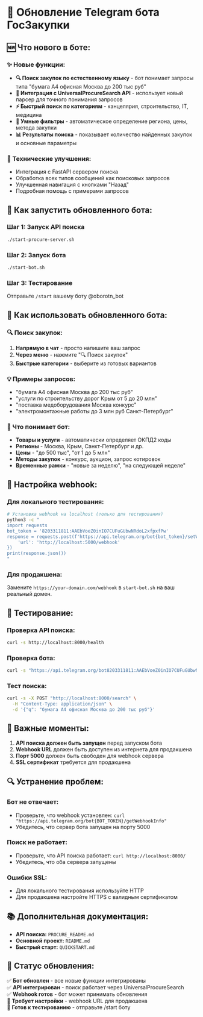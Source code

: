 # 🤖 Обновление Telegram бота ГосЗакупки

## 🆕 Что нового в боте:

### ✨ Новые функции:
- **🔍 Поиск закупок по естественному языку** - бот понимает запросы типа "бумага А4 офисная Москва до 200 тыс руб"
- **📱 Интеграция с UniversalProcureSearch API** - использует новый парсер для точного понимания запросов
- **⚡ Быстрый поиск по категориям** - канцелярия, строительство, IT, медицина
- **🎯 Умные фильтры** - автоматическое определение региона, цены, метода закупки
- **📊 Результаты поиска** - показывает количество найденных закупок и основные параметры

### 🔧 Технические улучшения:
- Интеграция с FastAPI сервером поиска
- Обработка всех типов сообщений как поисковых запросов
- Улучшенная навигация с кнопками "Назад"
- Подробная помощь с примерами запросов

## 🚀 Как запустить обновленного бота:

### Шаг 1: Запуск API поиска
```bash
./start-procure-server.sh
```

### Шаг 2: Запуск бота
```bash
./start-bot.sh
```

### Шаг 3: Тестирование
Отправьте `/start` вашему боту @oborotn_bot

## 📱 Как использовать обновленного бота:

### 🔍 Поиск закупок:
1. **Напрямую в чат** - просто напишите ваш запрос
2. **Через меню** - нажмите "🔍 Поиск закупок"
3. **Быстрые категории** - выберите из готовых вариантов

### 💡 Примеры запросов:
- "бумага А4 офисная Москва до 200 тыс руб"
- "услуги по строительству дорог Крым от 5 до 20 млн"
- "поставка медоборудования Москва конкурс"
- "электромонтажные работы до 3 млн руб Санкт-Петербург"

### 🎯 Что понимает бот:
- **Товары и услуги** - автоматически определяет ОКПД2 коды
- **Регионы** - Москва, Крым, Санкт-Петербург и др.
- **Цены** - "до 500 тыс", "от 1 до 5 млн"
- **Методы закупок** - конкурс, аукцион, запрос котировок
- **Временные рамки** - "новые за неделю", "на следующей неделе"

## 🔧 Настройка webhook:

### Для локального тестирования:
```bash
# Установка webhook на localhost (только для тестирования)
python3 -c "
import requests
bot_token = '8203311811:AAEbVoeZ0inIO7CUFuGUbwNRdoL2xfpxfPw'
response = requests.post(f'https://api.telegram.org/bot{bot_token}/setWebhook', json={
    'url': 'http://localhost:5000/webhook'
})
print(response.json())
"
```

### Для продакшена:
Замените `https://your-domain.com/webhook` в `start-bot.sh` на ваш реальный домен.

## 🧪 Тестирование:

### Проверка API поиска:
```bash
curl -s http://localhost:8000/health
```

### Проверка бота:
```bash
curl -s "https://api.telegram.org/bot8203311811:AAEbVoeZ0inIO7CUFuGUbwNRdoL2xfpxfPw/getMe"
```

### Тест поиска:
```bash
curl -s -X POST "http://localhost:8000/search" \
  -H "Content-Type: application/json" \
  -d '{"q": "бумага А4 офисная Москва до 200 тыс руб"}'
```

## 🚨 Важные моменты:

1. **API поиска должен быть запущен** перед запуском бота
2. **Webhook URL** должен быть доступен из интернета для продакшена
3. **Порт 5000** должен быть свободен для webhook сервера
4. **SSL сертификат** требуется для продакшена

## 🔍 Устранение проблем:

### Бот не отвечает:
- Проверьте, что webhook установлен: `curl "https://api.telegram.org/bot{BOT_TOKEN}/getWebhookInfo"`
- Убедитесь, что сервер бота запущен на порту 5000

### Поиск не работает:
- Проверьте, что API поиска работает: `curl http://localhost:8000/`
- Убедитесь, что оба сервера запущены

### Ошибки SSL:
- Для локального тестирования используйте HTTP
- Для продакшена настройте HTTPS с валидным сертификатом

## 📚 Дополнительная документация:

- **API поиска:** `PROCURE_README.md`
- **Основной проект:** `README.md`
- **Быстрый старт:** `QUICKSTART.md`

## 🎯 Статус обновления:

✅ **Бот обновлен** - все новые функции интегрированы  
✅ **API интегрирован** - поиск работает через UniversalProcureSearch  
✅ **Webhook готов** - бот может принимать обновления  
🔧 **Требует настройки** - webhook URL для продакшена  
📱 **Готов к тестированию** - отправьте /start боту
